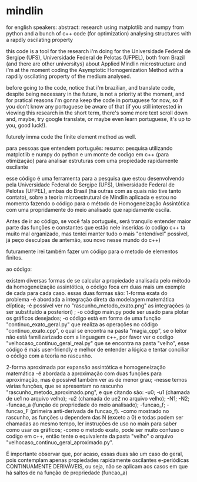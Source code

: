 # mindlin
for english speakers:
abstract:
research using matplotlib and numpy from python and a bunch of c++ code (for optimization) analysing
structures with a rapdly oscilating property

this code is a tool for the research i'm doing for the Universidade Federal de Sergipe (UFS), Universidade
Federal de Pelotas (UFPEL), both from Brazil (and there are other universitys) about Applied Mindlin microstructure
and i'm at the moment coding the Asymptotic Homogenization Method with a rapdily oscilating property of the medium analysed.


before going to the code, notice that i'm brazilian, and translate code, despite being necessary
in the future, is not a priority at the moment, and for pratical reasons i'm gonna keep the code
in portuguese for now, so if you don't know any portuguese be aware of that (if you still interested
in viewing this research in the short term, there's some more text scroll down and, maybe, try 
google translate, or maybe even learn portuguese, it's up to you, good luck!).

futurely imma code the finite element method as well.

para pessoas que entendem português:
resumo:
pesquisa utilizando matplotlib e numpy do python e um monte de codigo em c++ (para otimização) para analisar
estruturas com uma propiedade rapidamente oscilante 

esse código é uma ferramenta para a pesquisa que estou desenvolvendo pela Universidade Federal de Sergipe (UFS),
Universidade Federal de Pelotas (UFPEL), ambas do Brasil (há outras com as quais não tive tanto contato), sobre 
a teoria microestrutural de Mindlin aplicada e estou no momento fazendo o código para o método de Homogeneização
Assintótica com uma propridamente do meio analisado que rapidamente oscila.

Antes de ir ao código, se você fala português, será tranquilo entender maior parte das funções e constantes que
estão nele inseridas (o codigo c++ ta muito mal organizado, mas tentei manter tudo o mais "entendível" possivel,
já peço desculpas de antemão, sou novo nesse mundo do c++)

futuramente irei também fazer um código para o metodo de elementos finitos.

ao código:

existem diversas formas de se calcular a propiedade analisada pelo método da homogeneização assintótica, o código foca
em duas mais um exemplo de cada para cada caso.
essas duas formas são:
1-forma exata do problema
-é abordada a integração direta da modelagem matemática elíptica;
-é possível ver no "rascunho_metodo_exato.png" as integrações (a ser substituído a posteriori) ;
-o código main.py pode ser usado para plotar os gráficos desejados;
-o código está em forma de uma função "continuo_exato_geral.py" que realiza as operações no código "continuo_exato.cpp",
 o qual se encontra na pasta "magia_cpp", se o leitor não está familizarizado com a linguagem c++, por favor ver o codigo
 "velhocaso_continuo_geral_real.py" que se encontra na pasta "velho", esse código é mais user-friendly e melhor de entender
 a lógica e tentar conciliar o código com a teoria no rascunho.
 
2-forma aproximada por expansão assintótica e homogeneização matemática
-é abordada a aproximação com duas funções para aproximação, mas é possível também ver as de menor grau;
-nesse temos várias funções, que se apresentam no rascunho "rascunho_metodo_aproximado.png", e que citando são:
  -u0;
  -u1 (chamada de ue1 no arquivo velho);
  -u2 (chamada de ue2 no arquivo velho);
  -N1;
  -N2;
  -funcao_a (função de propriedade do meio analisado);
  -funcao_f;
  -funcao_F (primeira anti-derivada de funcao_f).
-como mostrado no rascunho, as funções u dependem das N (exceto a 0) e todas podem ser chamadas ao mesmo tempo, ler instruções
 de uso no main para saber como usar os gráficos;
-como o metodo exato, pode ser muito confuso o codigo em c++, então tente o equivalente da pasta "velho" o arquivo 
 "velhocaso_continuo_geral_aproximado.py".
 
É importante observar que, por acaso, essas duas são um caso do geral, pois contemplam apenas propiedades rapidamente oscilantes
e-periódicas CONTINUAMENTE DERIVÁVEIS, ou seja, não se aplicam aos casos em que há saltos de na função de propriedade (funcao_a)
